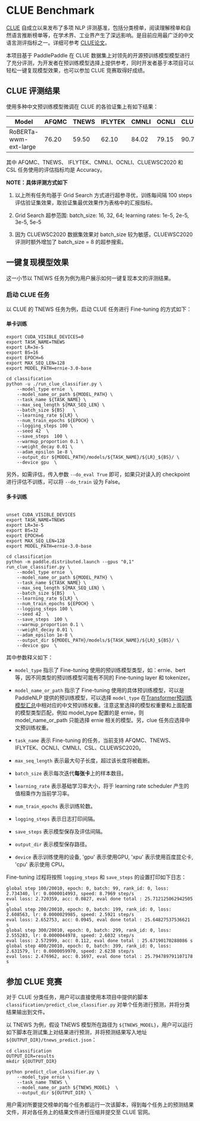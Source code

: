 # CLUE Benchmark

[CLUE](https://www.cluebenchmarks.com/) 自成立以来发布了多项 NLP 评测基准，包括分类榜单，阅读理解榜单和自然语言推断榜单等，在学术界、工业界产生了深远影响。是目前应用最广泛的中文语言测评指标之一。详细可参考 [CLUE论文](https://arxiv.org/abs/2004.05986)。

本项目基于 PaddlePaddle 在 CLUE 数据集上对领先的开源预训练模型模型进行了充分评测，为开发者在预训练模型选择上提供参考，同时开发者基于本项目可以轻松一键复现模型效果，也可以参加 CLUE 竞赛取得好成绩。

## CLUE 评测结果

使用多种中文预训练模型微调在 CLUE 的各验证集上有如下结果：

| Model                 | AFQMC | TNEWS | IFLYTEK | CMNLI | OCNLI | CLUEWSC2020 | CSL   |
| --------------------- | ----- | ----- | ------- | ----- | ----- | ----------- | ----- |
| RoBERTa-wwm-ext-large | 76.20 | 59.50 | 62.10   | 84.02 | 79.15 | 90.79       | 82.03 |


其中 AFQMC、TNEWS、 IFLYTEK、CMNLI、OCNLI、CLUEWSC2020 和 CSL 任务使用的评估指标均是 Accuracy。

**NOTE：具体评测方式如下**
1. 以上所有任务均基于 Grid Search 方式进行超参寻优，训练每间隔 100 steps 评估验证集效果，取验证集最优效果作为表格中的汇报指标。

2. Grid Search 超参范围: batch_size: 16, 32, 64; learning rates: 1e-5, 2e-5, 3e-5, 5e-5

3. 因为 CLUEWSC2020 数据集效果对 batch_size 较为敏感，CLUEWSC2020 评测时额外增加了 batch_size = 8 的超参搜索。


## 一键复现模型效果

这一小节以 TNEWS 任务为例为用户展示如何一键复现本文的评测结果。

### 启动 CLUE 任务
以 CLUE 的 TNEWS 任务为例，启动 CLUE 任务进行 Fine-tuning 的方式如下：

#### 单卡训练
```shell
export CUDA_VISIBLE_DEVICES=0
export TASK_NAME=TNEWS
export LR=3e-5
export BS=16
export EPOCH=6
export MAX_SEQ_LEN=128
export MODEL_PATH=ernie-3.0-base

cd classification
python -u ./run_clue_classifier.py \
    --model_type ernie  \
    --model_name_or_path ${MODEL_PATH} \
    --task_name ${TASK_NAME} \
    --max_seq_length ${MAX_SEQ_LEN} \
    --batch_size ${BS}   \
    --learning_rate ${LR} \
    --num_train_epochs ${EPOCH} \
    --logging_steps 100 \
    --seed 42  \
    --save_steps  100 \
    --warmup_proportion 0.1 \
    --weight_decay 0.01 \
    --adam_epsilon 1e-8 \
    --output_dir ${MODEL_PATH}/models/${TASK_NAME}/${LR}_${BS}/ \
    --device gpu  \

```

另外，如需评估，传入参数 `--do_eval True` 即可，如果只对读入的 checkpoint 进行评估不训练，可以将 `--do_train` 设为 False。

#### 多卡训练

```shell

unset CUDA_VISIBLE_DEVICES
export TASK_NAME=TNEWS
export LR=3e-5
export BS=32
export EPOCH=6
export MAX_SEQ_LEN=128
export MODEL_PATH=ernie-3.0-base

cd classification
python -m paddle.distributed.launch --gpus "0,1" run_clue_classifier.py \
    --model_type ernie  \
    --model_name_or_path ${MODEL_PATH} \
    --task_name ${TASK_NAME} \
    --max_seq_length ${MAX_SEQ_LEN} \
    --batch_size ${BS}   \
    --learning_rate ${LR} \
    --num_train_epochs ${EPOCH} \
    --logging_steps 100 \
    --seed 42  \
    --save_steps  100 \
    --warmup_proportion 0.1 \
    --weight_decay 0.01 \
    --adam_epsilon 1e-8 \
    --output_dir ${MODEL_PATH}/models/${TASK_NAME}/${LR}_${BS}/ \
    --device gpu  \

```
其中参数释义如下：
- `model_type` 指示了 Fine-tuning 使用的预训练模型类型，如：ernie、bert 等，因不同类型的预训练模型可能有不同的 Fine-tuning layer 和 tokenizer。
- `model_name_or_path` 指示了 Fine-tuning 使用的具体预训练模型，可以是 PaddleNLP 提供的预训练模型，可以选择 `model_type` 在[Transformer预训练模型汇总](../../../docs/model_zoo/transformers.rst)中相对应的中文预训练权重。注意这里选择的模型权重要和上面配置的模型类型匹配，例如 model_type 配置的是 ernie，则 model_name_or_path 只能选择 ernie 相关的模型。另，clue 任务应选择中文预训练权重。

- `task_name` 表示 Fine-tuning 的任务，当前支持 AFQMC、TNEWS、IFLYTEK、OCNLI、CMNLI、CSL、CLUEWSC2020。
- `max_seq_length` 表示最大句子长度，超过该长度将被截断。
- `batch_size` 表示每次迭代**每张卡**上的样本数目。
- `learning_rate` 表示基础学习率大小，将于 learning rate scheduler 产生的值相乘作为当前学习率。
- `num_train_epochs` 表示训练轮数。
- `logging_steps` 表示日志打印间隔。
- `save_steps` 表示模型保存及评估间隔。
- `output_dir` 表示模型保存路径。
- `device` 表示训练使用的设备, 'gpu' 表示使用GPU, 'xpu' 表示使用百度昆仑卡, 'cpu' 表示使用 CPU。

Fine-tuning 过程将按照 `logging_steps` 和 `save_steps` 的设置打印如下日志：

```
global step 100/20010, epoch: 0, batch: 99, rank_id: 0, loss: 2.734340, lr: 0.0000014993, speed: 8.7969 step/s
eval loss: 2.720359, acc: 0.0827, eval done total : 25.712125062942505 s
global step 200/20010, epoch: 0, batch: 199, rank_id: 0, loss: 2.608563, lr: 0.0000029985, speed: 2.5921 step/s
eval loss: 2.652753, acc: 0.0945, eval done total : 25.64827537536621 s
global step 300/20010, epoch: 0, batch: 299, rank_id: 0, loss: 2.555283, lr: 0.0000044978, speed: 2.6032 step/s
eval loss: 2.572999, acc: 0.112, eval done total : 25.67190170288086 s
global step 400/20010, epoch: 0, batch: 399, rank_id: 0, loss: 2.631579, lr: 0.0000059970, speed: 2.6238 step/s
eval loss: 2.476962, acc: 0.1697, eval done total : 25.794789791107178 s
```

## 参加 CLUE 竞赛

对于 CLUE 分类任务，用户可以直接使用本项目中提供的脚本 `classification/predict_clue_classifier.py` 对单个任务进行预测，并将分类结果输出到文件。

以 TNEWS 为例，假设 TNEWS 模型所在路径为 `${TNEWS_MODEL}`，用户可以运行如下脚本在测试集上对结果进行预测，并将预测结果写入地址 `${OUTPUT_DIR}/tnews_predict.json`：

```
cd classification
OUTPUT_DIR=results
mkdir ${OUTPUT_DIR}

python predict_clue_classifier.py \
    --model_type ernie \
    --task_name TNEWS \
    --model_name_or_path ${TNEWS_MODEL}  \
    --output_dir ${OUTPUT_DIR} \
```

用户需对所要提交榜单的每个任务都运行一次该脚本，得到每个任务上的预测结果文件，并对各任务上的结果文件进行压缩并提交至 CLUE 官网。
